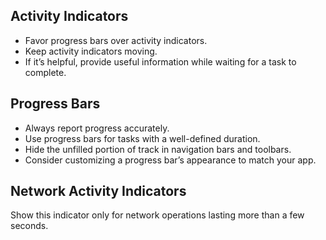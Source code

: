 
Activity Indicators
---
* Favor progress bars over activity indicators.
* Keep activity indicators moving.
* If it’s helpful, provide useful information while waiting for a task to complete.

Progress Bars
---
* Always report progress accurately.
* Use progress bars for tasks with a well-defined duration.
* Hide the unfilled portion of track in navigation bars and toolbars.
* Consider customizing a progress bar’s appearance to match your app.

Network Activity Indicators
---
Show this indicator only for network operations lasting more than a few seconds.
